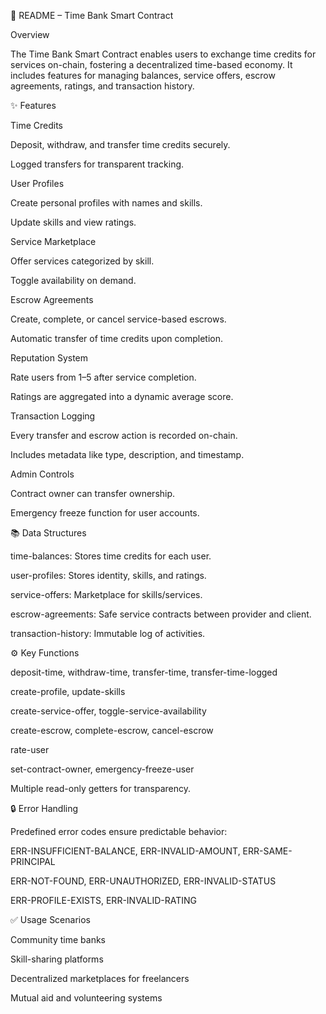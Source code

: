 📖 README – Time Bank Smart Contract

Overview

The Time Bank Smart Contract enables users to exchange time credits for services on-chain, fostering a decentralized time-based economy. It includes features for managing balances, service offers, escrow agreements, ratings, and transaction history.

✨ Features

Time Credits

Deposit, withdraw, and transfer time credits securely.

Logged transfers for transparent tracking.

User Profiles

Create personal profiles with names and skills.

Update skills and view ratings.

Service Marketplace

Offer services categorized by skill.

Toggle availability on demand.

Escrow Agreements

Create, complete, or cancel service-based escrows.

Automatic transfer of time credits upon completion.

Reputation System

Rate users from 1–5 after service completion.

Ratings are aggregated into a dynamic average score.

Transaction Logging

Every transfer and escrow action is recorded on-chain.

Includes metadata like type, description, and timestamp.

Admin Controls

Contract owner can transfer ownership.

Emergency freeze function for user accounts.

📚 Data Structures

time-balances: Stores time credits for each user.

user-profiles: Stores identity, skills, and ratings.

service-offers: Marketplace for skills/services.

escrow-agreements: Safe service contracts between provider and client.

transaction-history: Immutable log of activities.

⚙️ Key Functions

deposit-time, withdraw-time, transfer-time, transfer-time-logged

create-profile, update-skills

create-service-offer, toggle-service-availability

create-escrow, complete-escrow, cancel-escrow

rate-user

set-contract-owner, emergency-freeze-user

Multiple read-only getters for transparency.

🔒 Error Handling

Predefined error codes ensure predictable behavior:

ERR-INSUFFICIENT-BALANCE, ERR-INVALID-AMOUNT, ERR-SAME-PRINCIPAL

ERR-NOT-FOUND, ERR-UNAUTHORIZED, ERR-INVALID-STATUS

ERR-PROFILE-EXISTS, ERR-INVALID-RATING

✅ Usage Scenarios

Community time banks

Skill-sharing platforms

Decentralized marketplaces for freelancers

Mutual aid and volunteering systems